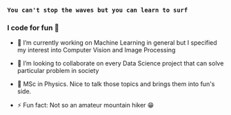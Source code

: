 ### `You can't stop the waves but you can learn to surf`

### I code for fun 💯



- 🔭 I’m currently working on Machine Learning in general but I specified my interest into Computer Vision and Image Processing 

- 👯 I’m looking to collaborate on every Data Science project that can solve particular problem in society

- 💬 MSc in Physics. Nice to talk those topics and brings them into fun's side.

- ⚡ Fun fact: Not so an amateur mountain hiker 😁
